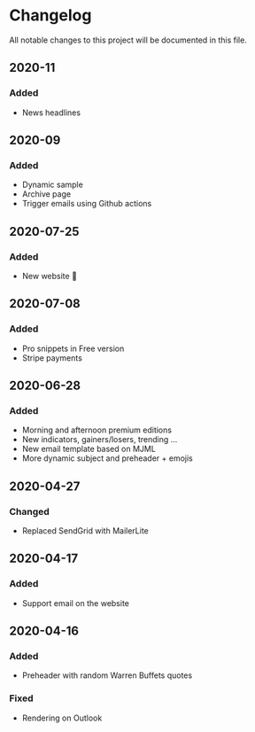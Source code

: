 # Changelog
All notable changes to this project will be documented in this file.

## 2020-11
### Added
- News headlines

## 2020-09
### Added
- Dynamic sample
- Archive page
- Trigger emails using Github actions

## 2020-07-25
### Added
- New website 🎉

## 2020-07-08
### Added
- Pro snippets in Free version
- Stripe payments

## 2020-06-28
### Added
- Morning and afternoon premium editions
- New indicators, gainers/losers, trending ...
- New email template based on MJML
- More dynamic subject and preheader + emojis

## 2020-04-27
### Changed
- Replaced SendGrid with MailerLite

## 2020-04-17
### Added
- Support email on the website

## 2020-04-16
### Added
- Preheader with random Warren Buffets quotes

### Fixed
- Rendering on Outlook
